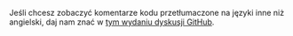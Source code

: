 Jeśli chcesz zobaczyć komentarze kodu przetłumaczone na języki inne niż angielski, daj nam znać w [tym wydaniu dyskusji GitHub](https://github.com/MicrosoftDocs/feedback/issues/2515).